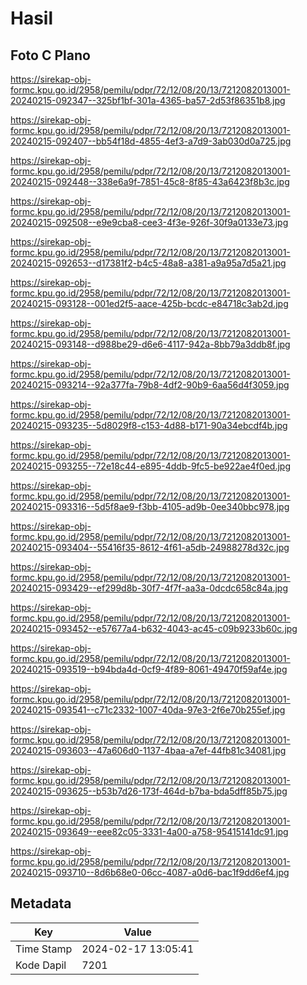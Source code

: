 # Hasil

## Foto C Plano

https://sirekap-obj-formc.kpu.go.id/2958/pemilu/pdpr/72/12/08/20/13/7212082013001-20240215-092347--325bf1bf-301a-4365-ba57-2d53f86351b8.jpg

https://sirekap-obj-formc.kpu.go.id/2958/pemilu/pdpr/72/12/08/20/13/7212082013001-20240215-092407--bb54f18d-4855-4ef3-a7d9-3ab030d0a725.jpg

https://sirekap-obj-formc.kpu.go.id/2958/pemilu/pdpr/72/12/08/20/13/7212082013001-20240215-092448--338e6a9f-7851-45c8-8f85-43a6423f8b3c.jpg

https://sirekap-obj-formc.kpu.go.id/2958/pemilu/pdpr/72/12/08/20/13/7212082013001-20240215-092508--e9e9cba8-cee3-4f3e-926f-30f9a0133e73.jpg

https://sirekap-obj-formc.kpu.go.id/2958/pemilu/pdpr/72/12/08/20/13/7212082013001-20240215-092653--d17381f2-b4c5-48a8-a381-a9a95a7d5a21.jpg

https://sirekap-obj-formc.kpu.go.id/2958/pemilu/pdpr/72/12/08/20/13/7212082013001-20240215-093128--001ed2f5-aace-425b-bcdc-e84718c3ab2d.jpg

https://sirekap-obj-formc.kpu.go.id/2958/pemilu/pdpr/72/12/08/20/13/7212082013001-20240215-093148--d988be29-d6e6-4117-942a-8bb79a3ddb8f.jpg

https://sirekap-obj-formc.kpu.go.id/2958/pemilu/pdpr/72/12/08/20/13/7212082013001-20240215-093214--92a377fa-79b8-4df2-90b9-6aa56d4f3059.jpg

https://sirekap-obj-formc.kpu.go.id/2958/pemilu/pdpr/72/12/08/20/13/7212082013001-20240215-093235--5d8029f8-c153-4d88-b171-90a34ebcdf4b.jpg

https://sirekap-obj-formc.kpu.go.id/2958/pemilu/pdpr/72/12/08/20/13/7212082013001-20240215-093255--72e18c44-e895-4ddb-9fc5-be922ae4f0ed.jpg

https://sirekap-obj-formc.kpu.go.id/2958/pemilu/pdpr/72/12/08/20/13/7212082013001-20240215-093316--5d5f8ae9-f3bb-4105-ad9b-0ee340bbc978.jpg

https://sirekap-obj-formc.kpu.go.id/2958/pemilu/pdpr/72/12/08/20/13/7212082013001-20240215-093404--55416f35-8612-4f61-a5db-24988278d32c.jpg

https://sirekap-obj-formc.kpu.go.id/2958/pemilu/pdpr/72/12/08/20/13/7212082013001-20240215-093429--ef299d8b-30f7-4f7f-aa3a-0dcdc658c84a.jpg

https://sirekap-obj-formc.kpu.go.id/2958/pemilu/pdpr/72/12/08/20/13/7212082013001-20240215-093452--e57677a4-b632-4043-ac45-c09b9233b60c.jpg

https://sirekap-obj-formc.kpu.go.id/2958/pemilu/pdpr/72/12/08/20/13/7212082013001-20240215-093519--b94bda4d-0cf9-4f89-8061-49470f59af4e.jpg

https://sirekap-obj-formc.kpu.go.id/2958/pemilu/pdpr/72/12/08/20/13/7212082013001-20240215-093541--c71c2332-1007-40da-97e3-2f6e70b255ef.jpg

https://sirekap-obj-formc.kpu.go.id/2958/pemilu/pdpr/72/12/08/20/13/7212082013001-20240215-093603--47a606d0-1137-4baa-a7ef-44fb81c34081.jpg

https://sirekap-obj-formc.kpu.go.id/2958/pemilu/pdpr/72/12/08/20/13/7212082013001-20240215-093625--b53b7d26-173f-464d-b7ba-bda5dff85b75.jpg

https://sirekap-obj-formc.kpu.go.id/2958/pemilu/pdpr/72/12/08/20/13/7212082013001-20240215-093649--eee82c05-3331-4a00-a758-95415141dc91.jpg

https://sirekap-obj-formc.kpu.go.id/2958/pemilu/pdpr/72/12/08/20/13/7212082013001-20240215-093710--8d6b68e0-06cc-4087-a0d6-bac1f9dd6ef4.jpg


## Metadata

| Key        | Value               |
| ---------- | ------------------- |
| Time Stamp | 2024-02-17 13:05:41 |
| Kode Dapil | 7201                |



